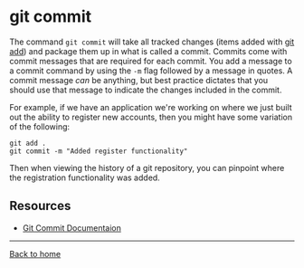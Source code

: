 # git commit
The command `git commit` will take all tracked changes (items added with [git add](./Add.md)) and package them up in what is called a commit.
Commits come with commit messages that are required for each commit. You add a message to a commit command by using the `-m` flag followed by a message in quotes.
A commit message _can_ be anything, but best practice dictates that you should use that message to indicate the changes included in the commit.

For example, if we have an application we're working on where we just built out the ability to register new accounts, then you might have some variation of the following:
```
git add .
git commit -m "Added register functionality"
```
Then when viewing the history of a git repository, you can pinpoint where the registration functionality was added.
## Resources
- [Git Commit Documentaion](https://git-scm.com/docs/git-commit)
---
[Back to home](../README.md)
